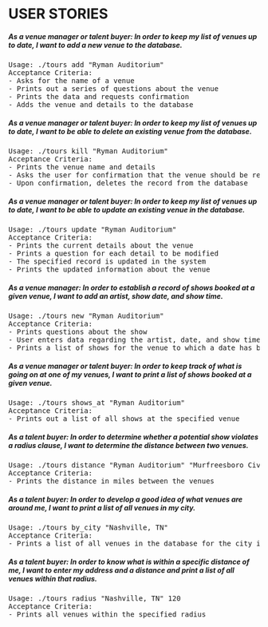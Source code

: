 # USER STORIES

##### As a venue manager or talent buyer: In order to keep my list of venues up to date, I want to add a new venue to the database.

<pre>
Usage: ./tours add "Ryman Auditorium" 
Acceptance Criteria:
- Asks for the name of a venue
- Prints out a series of questions about the venue
- Prints the data and requests confirmation
- Adds the venue and details to the database
</pre>

##### As a venue manager or talent buyer: In order to keep my list of venues up to date, I want to be able to delete an existing venue from the database.

<pre>
Usage: ./tours kill "Ryman Auditorium"
Acceptance Criteria:
- Prints the venue name and details 
- Asks the user for confirmation that the venue should be removed
- Upon confirmation, deletes the record from the database
</pre>

##### As a venue manager or talent buyer: In order to keep my list of venues up to date, I want to be able to update an existing venue in the database.

<pre>
Usage: ./tours update "Ryman Auditorium" 
Acceptance Criteria:
- Prints the current details about the venue
- Prints a question for each detail to be modified
- The specified record is updated in the system
- Prints the updated information about the venue
</pre>

##### As a venue manager: In order to establish a record of shows booked at a given venue, I want to add an artist, show date, and show time.

<pre>
Usage: ./tours new "Ryman Auditorium"
Acceptance Criteria:
- Prints questions about the show
- User enters data regarding the artist, date, and show time
- Prints a list of shows for the venue to which a date has been added 
</pre>

##### As a venue manager or talent buyer: In order to keep track of what is going on at one of my venues, I want to print a list of shows booked at a given venue.

<pre>
Usage: ./tours shows_at "Ryman Auditorium"
Acceptance Criteria:
- Prints out a list of all shows at the specified venue
</pre>

##### As a talent buyer: In order to determine whether a potential show violates a radius clause, I want to determine the distance between two venues.

<pre>
Usage: ./tours distance "Ryman Auditorium" "Murfreesboro Civic Center"
Acceptance Criteria:
- Prints the distance in miles between the venues
</pre>

##### As a talent buyer: In order to develop a good idea of what venues are around me, I want to print a list of all venues in my city.

<pre>
Usage: ./tours by_city "Nashville, TN"
Acceptance Criteria:
- Prints a list of all venues in the database for the city it is given
</pre>

##### As a talent buyer: In order to know what is within a specific distance of me, I want to enter my address and a distance and print a list of all venues within that radius.

<pre>
Usage: ./tours radius "Nashville, TN" 120
Acceptance Criteria:
- Prints all venues within the specified radius
</pre>



